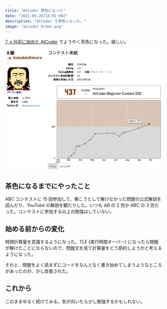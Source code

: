 ```yaml
---
title: "AtCoder 茶色になった"
date: "2021-09-26T15:01:00Z"
description: "AtCoder で茶色になった。"
image: "atcoder_brown.png"
---
```


[7 ヶ月前に始めた AtCoder](../202102280035) でようやく茶色になった。嬉しい。

![ようやくたどり着いた](atcoder_brown.png)

## 茶色になるまでにやったこと

ABC コンテストに 15 回参加して、解こうとして解けなかった問題の公式解説を読んだり、YouTube の解説を観たりした。いつも AB の 2 完か ABC の 3 完だった。コンテストに参加する以上の勉強はしていない。

## 始める前からの変化

時間計算量を意識するようになった。TLE (実行時間オーバー) になったら問題が解けたことにならないので、問題文を見て計算量をどう節約しようかと考えるようになった。

それと、問題をよく読まずにコードをなんとなく書き始めてしまうようなところがあったのが、少し改善された。

## これから

このままゆるく続けてみる。気が向いたら少し勉強するかもしれない。

